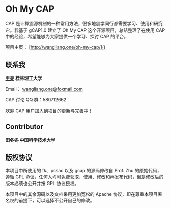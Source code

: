 # Oh My CAP

CAP 是计算震源机制的一种常用方法，很多地震学同行都需要学习、使用和研究它。我基于 gCAP1.0 建立了 Oh My CAP 这个开源项目，总结整理了在使用 CAP 中的经验，希望能够为大家提供一个学习、探讨 CAP 的平台。

项目主页： [http://wangliang.one/oh-my-cap/]()

## 联系我

__[王亮](http://wangliang.one) 桂林理工大学__

Email： [wangliang.one@foxmail.com](mailto:wangliang.one@foxmail.com)

CAP 讨论 QQ 群：580712662

欢迎 CAP 用户加入到项目的更新与完善中！

## Contributor

__田冬冬 中国科学技术大学__

## 版权协议

本项目中所使用的 fk、pssac 以及 gcap 的源码修改自 Prof. Zhu 的原始代码，遵循  GPL 协议，任何人均可免费获取、使用、修改和再发布代码，但是修改后的版本必须也公开并按 GPL 协议授权。

本项目中的其余源码以及文档采用更加宽松的 Apache 协议，即在尊重本项目署名权的前提下，可以选择不公开自己的修改。
